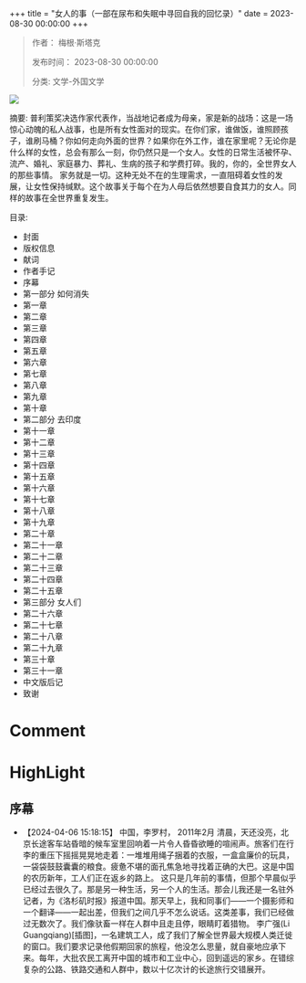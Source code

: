 +++
title = "女人的事（一部在尿布和失眠中寻回自我的回忆录）"
date = 2023-08-30 00:00:00
+++

> 作者： 梅根·斯塔克
> 
> 发布时间： 2023-08-30 00:00:00
> 
> 分类: 文学-外国文学

![](https://cdn.weread.qq.com/weread/cover/25/cpplatform_m1jeusoxpbxnktzntch9of/s_cpplatform_m1jeusoxpbxnktzntch9of1694761034.jpg)

摘要: 普利策奖决选作家代表作，当战地记者成为母亲，家是新的战场：这是一场惊心动魄的私人战事，也是所有女性面对的现实。在你们家，谁做饭，谁照顾孩子，谁刷马桶？你如何走向外面的世界？如果你在外工作，谁在家里呢？无论你是什么样的女性，总会有那么一刻，你仍然只是一个女人。女性的日常生活被怀孕、流产、婚礼、家庭暴力、葬礼、生病的孩子和学费打碎。我的，你的，全世界女人的那些事情。
家务就是一切。这种无处不在的生理需求，一直阻碍着女性的发展，让女性保持缄默。这个故事关于每个在为人母后依然想要自食其力的女人。同样的故事在全世界重复发生。

目录: 
- 封面
- 版权信息
- 献词
- 作者手记
- 序幕
- 第一部分 如何消失
- 第一章
- 第二章
- 第三章
- 第四章
- 第五章
- 第六章
- 第七章
- 第八章
- 第九章
- 第十章
- 第二部分 去印度
- 第十一章
- 第十二章
- 第十三章
- 第十四章
- 第十五章
- 第十六章
- 第十七章
- 第十八章
- 第十九章
- 第二十章
- 第二十一章
- 第二十二章
- 第二十三章
- 第二十四章
- 第二十五章
- 第三部分 女人们
- 第二十六章
- 第二十七章
- 第二十八章
- 第二十九章
- 第三十章
- 第三十一章
- 中文版后记
- 致谢

# Comment



# HighLight

## 序幕
- 【2024-04-06 15:18:15】 中国，李罗村，
2011年2月
清晨，天还没亮，北京长途客车站昏暗的候车室里回响着一片令人昏昏欲睡的喧闹声。旅客们在行李的重压下摇摇晃晃地走着：一堆堆用绳子捆着的衣服，一盒盒廉价的玩具，一袋袋鼓鼓囊囊的粮食。疲惫不堪的面孔焦急地寻找着正确的大巴。这是中国的农历新年，工人们正在返乡的路上。
这只是几年前的事情，但那个早晨似乎已经过去很久了。那是另一种生活，另一个人的生活。那会儿我还是一名驻外记者，为《洛杉矶时报》报道中国。那天早上，我和同事们——一个摄影师和一个翻译——一起出差，但我们之间几乎不怎么说话。这类差事，我们已经做过无数次了。我们像驮畜一样在人群中且走且停，眼睛盯着猎物。
李广强(Li Guangqiang)[插图]，一名建筑工人，成了我们了解全世界最大规模人类迁徙的窗口。我们要求记录他假期回家的旅程，他没怎么思量，就自豪地应承下来。每年，大批农民工离开中国的城市和工业中心，回到遥远的家乡。在错综复杂的公路、铁路交通和人群中，数以十亿次计的长途旅行交错展开。
